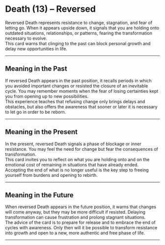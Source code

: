 # Death (13) – Reversed

Reversed Death represents resistance to change, stagnation, and fear of letting go. When it appears upside down, it signals that you are holding onto outdated situations, relationships, or patterns, fearing the transformation necessary to evolve.  
This card warns that clinging to the past can block personal growth and delay new opportunities in life.

---

## Meaning in the Past  
If reversed Death appears in the past position, it recalls periods in which you avoided important changes or resisted the closure of an inevitable cycle. You may remember moments when the fear of losing certainties kept you from opening up to new possibilities.  
This experience teaches that refusing change only brings delays and obstacles, but also offers the awareness that sooner or later it is necessary to let go in order to be reborn.

---

## Meaning in the Present  
In the present, reversed Death signals a phase of blockage or inner resistance. You may feel the need for change but fear the consequences of transformation.  
This card invites you to reflect on what you are holding onto and on the emotional cost of remaining in situations that have already ended. Accepting the end of what is no longer useful is the key step to freeing yourself from burdens and opening to rebirth.

---

## Meaning in the Future  
When reversed Death appears in the future position, it warns that changes will come anyway, but they may be more difficult if resisted. Delaying transformation can cause frustration and prolong stagnant situations.  
The advice of the card is to prepare for release and to embrace the end of cycles with awareness. Only then will it be possible to transform resistance into growth and open to a new, more authentic and free phase of life.

---
